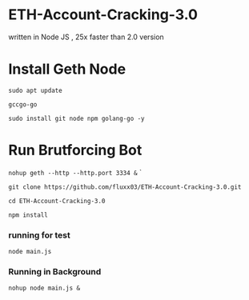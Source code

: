 # ETH-Account-Cracking-3.0
written in Node JS , 25x faster than 2.0 version



# Install Geth Node


`sudo apt update`

`gccgo-go`

`sudo install git node npm golang-go -y`

# Run Brutforcing Bot

`nohup geth --http --http.port 3334 &` `

`git clone https://github.com/fluxx03/ETH-Account-Cracking-3.0.git`

`cd ETH-Account-Cracking-3.0`

`npm install`

### running for test
`node main.js`
### Running in Background
`nohup node main.js &`
